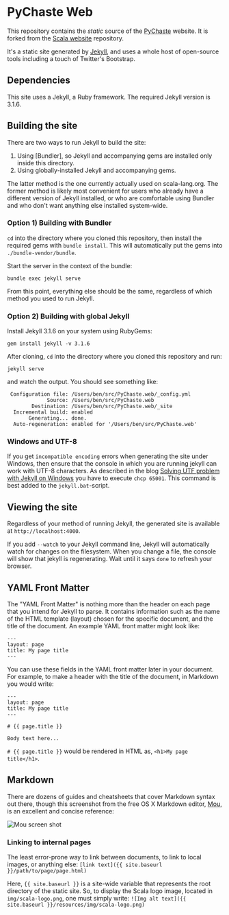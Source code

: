 # PyChaste Web

This repository contains the _static_ source of the [PyChaste](https://chaste.github.io/PyChaste/) website. It is forked from the [Scala website](https://github.com/scala/scala-lang) repository.

It's a static site generated by [Jekyll](https://github.com/mojombo/jekyll), and uses a whole host of open-source tools including a touch of Twitter's Bootstrap.

## Dependencies

This site uses a Jekyll, a Ruby framework. The required Jekyll version is 3.1.6.

## Building the site

There are two ways to run Jekyll to build the site:

1. Using [Bundler], so Jekyll and accompanying gems are installed only inside this directory.
2. Using globally-installed Jekyll and accompanying gems.

The latter method is the one currently actually used on scala-lang.org. The
former method is likely most convenient for users who already have a different
version of Jekyll installed, or who are comfortable using Bundler and who don't
want anything else installed system-wide.

### Option 1) Building with Bundler

`cd` into the directory where you cloned this repository, then install the required gems with `bundle install`. This will automatically put the gems into `./bundle-vendor/bundle`.

Start the server in the context of the bundle:

    bundle exec jekyll serve

From this point, everything else should be the same, regardless of which method
you used to run Jekyll.

### Option 2) Building with global Jekyll

Install Jekyll 3.1.6 on your system using RubyGems:

    gem install jekyll -v 3.1.6

After cloning, `cd` into the directory where you cloned this repository and run:

    jekyll serve

and watch the output. You should see something like:

     Configuration file: /Users/ben/src/PyChaste.web/_config.yml
                 Source: /Users/ben/src/PyChaste.web
            Destination: /Users/ben/src/PyChaste.web/_site
      Incremental build: enabled
           Generating... done.
      Auto-regeneration: enabled for '/Users/ben/src/PyChaste.web'

### Windows and UTF-8

If you get `incompatible encoding` errors when generating the site under Windows, then ensure that the
console in which you are running jekyll can work with UTF-8 characters. As described in the blog
[Solving UTF problem with Jekyll on Windows](http://joseoncode.com/2011/11/27/solving-utf-problem-with-jekyll-on-windows/)
you have to execute `chcp 65001`. This command is best added to the `jekyll.bat`-script.

## Viewing the site

Regardless of your method of running Jekyll, the generated site is available at `http://localhost:4000`.

If you add `--watch` to your Jekyll command line, Jekyll will automatically watch for changes on the filesystem. When you change a file, the console will show that jekyll is regenerating. Wait until it says `done` to refresh your browser.

## YAML Front Matter

The "YAML Front Matter" is nothing more than the header on each page that you intend for Jekyll to parse. It contains information such as the name of the HTML template (layout) chosen for the specific document, and the title of the document. An example YAML front matter might look like:

    ---
    layout: page
    title: My page title
    ---

You can use these fields in the YAML front matter later in your document. For example, to make a header with the title of the document, in Markdown you would write:

    ---
    layout: page
    title: My page title
    ---

    # {{ page.title }}

    Body text here...

`# {{ page.title }}` would be rendered in HTML as, `<h1>My page title</h1>`.

## Markdown

There are dozens of guides and cheatsheets that cover Markdown syntax out there, though this screenshot from the free OS X Markdown editor, [Mou](http://mouapp.com/), is an excellent and concise reference:

![Mou screen shot](http://25.io/mou/img/1.png)

### Linking to internal pages

The least error-prone way to link between documents, to link to local images, or anything else: `[link text]({{ site.baseurl }}/path/to/page/page.html)`

Here, `{{ site.baseurl }}` is a site-wide variable that represents the root directory of the static site. So, to display the Scala logo image, located in `img/scala-logo.png`, one must simply write: `![Img alt text]({{ site.baseurl }}/resources/img/scala-logo.png)`
